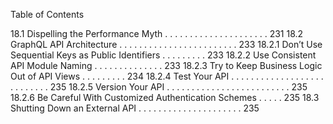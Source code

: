 Table of Contents

18.1 Dispelling the Performance Myth . . . . . . . . . . . . . . . . . . . . . 231
18.2 GraphQL API Architecture . . . . . . . . . . . . . . . . . . . . . . . . 233
18.2.1 Don’t Use Sequential Keys as Public Identifiers . . . . . . . . . 233
18.2.2 Use Consistent API Module Naming . . . . . . . . . . . . . . 233
18.2.3 Try to Keep Business Logic Out of API Views . . . . . . . . . 234
18.2.4 Test Your API . . . . . . . . . . . . . . . . . . . . . . . . . . . 235
18.2.5 Version Your API . . . . . . . . . . . . . . . . . . . . . . . . . 235
18.2.6 Be Careful With Customized Authentication Schemes . . . . . 235
18.3 Shutting Down an External API . . . . . . . . . . . . . . . . . . . . . 235